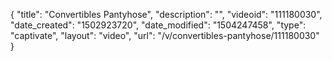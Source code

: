 {
    "title": "Convertibles Pantyhose",
    "description": "",
    "videoid": "111180030",
    "date_created": "1502923720",
    "date_modified": "1504247458",
    "type": "captivate",
    "layout": "video",
    "url": "\/v\/convertibles-pantyhose\/111180030"
}